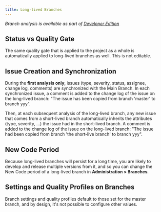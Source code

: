 ```yaml
---
title: Long-lived Branches
---
```


<!-- sonarqube -->

_Branch analysis is available as part of [Developer Edition](https://redirect.sonarsource.com/editions/developer.html)_

<!-- /sonarqube -->

## Status vs Quality Gate

The same quality gate that is applied to the project as a whole is automatically applied to long-lived branches as well. This is not editable.

## Issue Creation and Synchronization

During the **first analysis only**, issues (type, severity, status, assignee, change log, comments) are synchronized with the Main Branch. In each synchronized issue, a comment is added to the change log of the issue on the long-lived branch: "The issue has been copied from branch 'master' to branch yyy".

Then, at each subsequent analysis of the long-lived branch, any new issue that comes from a short-lived branch automatically inherits the attributes (type, severity, ...) the issue had in the short-lived branch. A comment is added to the change log of the issue on the long-lived branch: "The issue had been copied from branch 'the short-live branch' to branch yyy".

## New Code Period

Because long-lived branches will persist for a long time, you are likely to develop and release multiple versions from it, and so you can change the New Code period of a long-lived branch in **Administration > Branches**.

## Settings and Quality Profiles on Branches

Branch settings and quality profiles default to those set for the master branch, and by design, it's not possible to configure other values.
